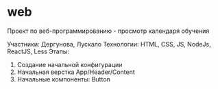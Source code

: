 # web
Проект по веб-программированию - просмотр календаря обучения

Участники: Дергунова, Лускало
Технологии: HTML, CSS, JS, NodeJs, ReactJS, Less
Этапы: 
1. Создание начальной конфигурации
2. Начальная верстка App/Header/Content
3. Начальные компоненты: Button
